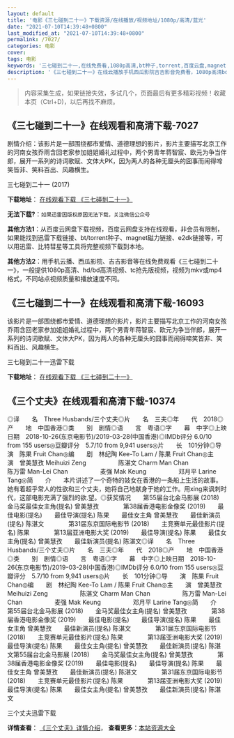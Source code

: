 ```yaml
---
layout: default
title: '电影《三七碰到二十一》下载资源/在线播放/视频地址/1080p/高清/蓝光'
date: "2021-07-10T14:39:48+0800"
last_modified_at: "2021-07-10T14:39:48+0800"
permalink: /7027/
categories: 电影
cover:
tags: 电影
keywords: '三七碰到二十一,在线免费看,1080p高清,bt种子,torrent,百度云盘,magnet,磁力链,迅雷下载资源'
description: '《三七碰到二十一》在线云播放手机西瓜影院吉吉影音免费看，1080p高清bd/hd未删减完整版和tc抢先枪版，mkv/mp4格式，附带bt/torrent种子、magnet/磁力链、百度云盘、网盘资源迅雷下载链接'
---
```


>内容采集生成，如果链接失效，多试几个，页面最后有更多精彩视频！收藏本页（Ctrl+D)，以后再找不麻烦。


## 《三七碰到二十一》在线观看和高清下载-7027

剧情介绍：该影片是一部围绕都市爱情、道德理想的影片，影片主要描写北京工作的河南女孩乔雨含回老家参加姐姐婚礼过程中，两个男青年蒋智宸、欧元为争当伴郎，展开一系列的诗词歌赋、文体大PK，因为两人的各种无厘头的囧事而闹得啼笑皆非、笑料百出、风趣横生。


三七碰到二十一 (2017)

**下载地址**： [在线观看下载 《三七碰到二十一》](https://www.btbtdy.me/btdy/dy13853.html) 


**无法下载?**：`如果迅雷因版权原因无法下载，关注微信公众号 `

**其他方法1**：从百度云网盘下载视频，百度云网盘支持在线观看，非会员有限制，如果能找到迅雷下载链接、bt/torrent种子、magnet磁力链接、e2dk链接等，可以用迅雷、比特彗星等工具将完整视频下载到本地。

**其他方法2**：用手机云播、西瓜影院、吉吉影音等在线免费观看《三七碰到二十一》，一般提供1080p高清、hd/bd高清视频、tc抢先版视频，视频为mkv或mp4格式，不同站点视频质量和播放速度不同。


## 《三七碰到二十一》在线观看和高清下载-16093

该影片是一部围绕都市爱情、道德理想的影片，影片主要描写北京工作的河南女孩乔雨含回老家参加姐姐婚礼过程中，两个男青年蒋智宸、欧元为争当伴郎，展开一系列的诗词歌赋、文体大PK，因为两人的各种无厘头的囧事而闹得啼笑皆非、笑料百出、风趣横生。


三七碰到二十一迅雷下载

**下载地址**： [在线观看下载 《三七碰到二十一》](https://www.993dy.com//vod-detail-id-31666.html) 


## 《三个丈夫》在线观看和高清下载-10374

◎译　　名　Three Husbands/三个丈夫◎片　　名　三夫◎年　　代　2018◎产　　地　中国香港◎类　　别　剧情◎语　　言　粤语◎字　　幕　中字◎上映日期　2018-10-26(东京电影节)/2019-03-28(中国香港)◎IMDb评分 6.0/10 from 155 users◎豆瓣评分　5.7/10 from 9,941 users◎片　　长　101分钟◎导　　演　陈果 Fruit Chan◎编　　剧　林纪陶 Kee-To Lam / 陈果 Fruit Chan◎主　　演　曾美慧孜 Meihuizi Zeng　　　　 　陈湛文 Charm Man Chan　　　　 　陈万雷 Man-Lei Chan　　　　 　麦强 Mak Keung　　　　 　邓月平 Larine Tang◎简　　介　　本片讲述了一个奇特的妓女在香港的一条船上生活的故事。她有着超乎常人的性欲和三个丈夫，她将自己地献身于她的工作。用xing来讽刺时代，这部电影充满了强烈的欲.望。◎获奖情况　　第55届台北金马影展 (2018)　　金马奖最佳女主角(提名) 曾美慧孜　　　　第38届香港电影金像奖 (2019)　　最佳电影(提名)　　最佳导演(提名) 陈果　　最佳女主角 曾美慧孜　　最佳新演员(提名) 陈湛文　　　　第31届东京国际电影节 (2018)　　主竞赛单元最佳影片(提名) 陈果　　　　第13届亚洲电影大奖 (2019)　　最佳导演(提名) 陈果　　最佳女主角(提名) 曾美慧孜　　最佳新演员(提名) 陈湛文◎译　　名　Three Husbands/三个丈夫◎片　　名　三夫◎年　　代　2018◎产　　地　中国香港◎类　　别　剧情◎语　　言　粤语◎字　　幕　中字◎上映日期　2018-10-26(东京电影节)/2019-03-28(中国香港)◎IMDb评分 6.0/10 from 155 users◎豆瓣评分　5.7/10 from 9,941 users◎片　　长　101分钟◎导　　演　陈果 Fruit Chan◎编　　剧　林纪陶 Kee-To Lam / 陈果 Fruit Chan◎主　　演　曾美慧孜 Meihuizi Zeng　　　　 　陈湛文 Charm Man Chan　　　　 　陈万雷 Man-Lei Chan　　　　 　麦强 Mak Keung　　　　 　邓月平 Larine Tang◎简　　介　　第55届台北金马影展 (2018)　　金马奖最佳女主角(提名) 曾美慧孜　　　　第38届香港电影金像奖 (2019)　　最佳电影(提名)　　最佳导演(提名) 陈果　　最佳女主角 曾美慧孜　　最佳新演员(提名) 陈湛文　　　　第31届东京国际电影节 (2018)　　主竞赛单元最佳影片(提名) 陈果　　　　第13届亚洲电影大奖 (2019)　　最佳导演(提名) 陈果　　最佳女主角(提名) 曾美慧孜　　最佳新演员(提名) 陈湛文第55届台北金马影展 (2018)　　金马奖最佳女主角(提名) 曾美慧孜　　　　第38届香港电影金像奖 (2019)　　最佳电影(提名)　　最佳导演(提名) 陈果　　最佳女主角 曾美慧孜　　最佳新演员(提名) 陈湛文　　　　第31届东京国际电影节 (2018)　　主竞赛单元最佳影片(提名) 陈果　　　　第13届亚洲电影大奖 (2019)　　最佳导演(提名) 陈果　　最佳女主角(提名) 曾美慧孜　　最佳新演员(提名) 陈湛文


三个丈夫迅雷下载

**详情查看**： [《三个丈夫》详情介绍](/movie/10374/)， **查看更多**：[本站资源大全](/movie/t/all/)

